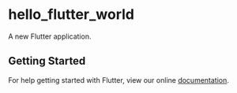 # hello_flutter_world

A new Flutter application.

## Getting Started

For help getting started with Flutter, view our online
[documentation](https://flutter.io/).
